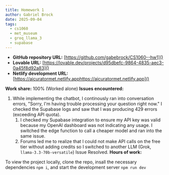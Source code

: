 ```yaml
---
title: Homework 1
author: Gabriel Brock
date: 2025-09-04
tags:
  - cs1060
  - met_museum
  - groq_llama_3
  - supabase
---
```


- **GitHub repository URL:** [https://github.com/gabebrock/CS1060--hw1]()
- **Lovable URL:** [https://lovable.dev/projects/d95dbefc-9864-4835-aec3-0a45f8d92a83]()
- **Netlify development URL:** [https://aicuratormet.netlify.apphttps://aicuratormet.netlify.app]()

**Work share:** 100% (Worked alone)
**Issues encountered:**
1. While implementing the chatbot, I continously ran into conversation errors, "Sorry, I'm having trouble processing your question right now." I checked the Supabase logs and saw that I was producing 429 errors (exceeding API quota). 
   1. I checked my Supabase integration to ensure my API key was valid because my OpenAI dashboard was not indicating any usage. I switched the edge function to call a cheaper model and ran into the same issue. 
   2. Forums led me to realize that I could not make API calls on the free tier without adding credits so I switched to another LLM (Grok, `llama-3.3-70b-versatile`) Issue Resolved. 
**Hours of work:**

To view the project locally, clone the repo, insall the necessary dependencies `npm i`, and start the development server `npm run dev`
